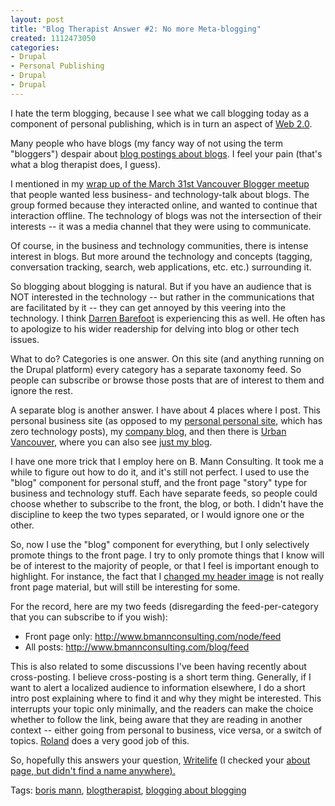 ```yaml
--- 
layout: post
title: "Blog Therapist Answer #2: No more Meta-blogging"
created: 1112473050
categories: 
- Drupal
- Personal Publishing
- Drupal
- Drupal
---
```

<p>I hate the term blogging, because I see what we call blogging today as a component of personal publishing, which is in turn an aspect of <a href="http://en.wikipedia.org/wiki/Web_2.0">Web 2.0</a>.</p>

<p>Many people who have blogs (my fancy way of not using the term &quot;bloggers&quot;) despair about <a href="http://writelife.typepad.com/blog/2005/04/a_thousand_apol.html">blog postings about blogs</a>. I feel your pain (that's what a blog therapist does, I guess).</p>
<!--break-->
<p>I mentioned in my <a href="/node/1452">wrap up of the March 31st Vancouver Blogger meetup</a> that people wanted less business- and technology-talk about blogs. The group formed because they interacted online, and wanted to continue that interaction offline. The technology of blogs was not the intersection of their interests -- it was a media channel that they were using to communicate.</p>

<p>Of course, in the business and technology communities, there is intense interest in blogs. But more around the technology and concepts (tagging, conversation tracking, search, web applications, etc. etc.) surrounding it.</p>

<p>So blogging about blogging is natural. But if you have an audience that is NOT interested in the technology -- but rather in the communications that are facilitated by it -- they can get annoyed by this veering into the technology. I think <a href="http://www.darrenbarefoot.com">Darren Barefoot</a> is experiencing this as well. He often has to apologize to his wider readership for delving into blog or other tech issues.

</p><p>What to do? Categories is one answer. On this site (and anything running on the Drupal platform) every category has a separate taxonomy feed. So people can subscribe or browse those posts that are of interest to them and ignore the rest.</p>

<p>A separate blog is another answer. I have about 4 places where I post. This personal business site (as opposed to my <a href="http://personal.bmannconsulting.com">personal personal site</a>, which has zero technology posts), my <a href="http://www.bryght.com/blog/boris-mann">company blog</a>, and then there is <a href="http://www.urbanvancouver.com" title="Vancouver's community blog">Urban Vancouver</a>, where you can also see <a href="http://www.urbanvancouver.com/blog/2">just my blog</a>.</p>

<p>I have one more trick that I employ here on B. Mann Consulting. It took me a while to figure out how to do it, and it's still not perfect. I used to use the &quot;blog&quot; component for personal stuff, and the front page &quot;story&quot; type for business and technology stuff. Each have separate feeds, so people could choose whether to subscribe to the front, the blog, or both. I didn't have the discipline to keep the two types separated, or I would ignore one or the other.</p>

<p>So, now I use the &quot;blog&quot; component for everything, but I only selectively promote things to the front page. I try to only promote things that I know will be of interest to the majority of people, or that I feel is important enough to highlight. For instance, the fact that I <a href="/node/1453">changed my header image</a> is not really front page material, but will still be interesting for some.</p>

<p>For the record, here are my two feeds (disregarding the feed-per-category that you can subscribe to if you wish):</p>
<ul>
<li>Front page only: <a href="http://www.bmannconsulting.com/node/feed">http://www.bmannconsulting.com/node/feed</a></li>
<li>All posts: <a href="http://www.bmannconsulting.com/blog/feed">http://www.bmannconsulting.com/blog/feed</a></li>

</ul>

<p>This is also related to some discussions I've been having recently about cross-posting. I believe cross-posting is a short term thing. Generally, if I want to alert a localized audience to information elsewhere, I do a short intro post explaining where to find it and why they might be interested. This interrupts your topic only minimally, and the readers can make the choice whether to follow the link, being aware that they are reading in another context -- either going from personal to business, vice versa, or a switch of topics. <a href="http://www.rolandtanglao.com">Roland</a> does a very good job of this.</p>

<p>So, hopefully this answers your question, <a href="http://writelife.typepad.com/blog/2005/04/a_thousand_apol.html">Writelife</a> (I checked your <a href="http://writelife.typepad.com/about.html">about page, but didn't find a name anywhere).</a></p>

<p>Tags: <a href="http://www.bmannconsulting.com" rel="tag">boris mann</a>, <a href="http://www.blogtherapist.com" rel="tag">blogtherapist</a>, <a href="http://writelife.typepad.com/blog/2005/04/a_thousand_apol.html" rel="tag">blogging about blogging</a></p>
<!--break-->
